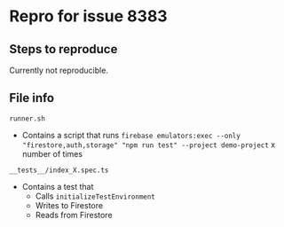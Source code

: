 # Repro for issue 8383

## Steps to reproduce

Currently not reproducible.

## File info

`runner.sh`

- Contains a script that runs `firebase emulators:exec --only "firestore,auth,storage" "npm run test" --project demo-project` x number of times

`__tests__/index_X.spec.ts`

- Contains a test that
  - Calls `initializeTestEnvironment`
  - Writes to Firestore
  - Reads from Firestore

